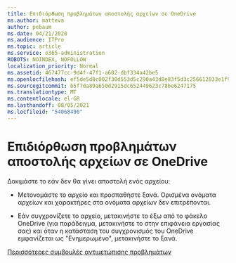 ```yaml
---
title: Επιδιόρθωση προβλημάτων αποστολής αρχείων σε OneDrive
ms.author: matteva
author: pebaum
ms.date: 04/21/2020
ms.audience: ITPro
ms.topic: article
ms.service: o365-administration
ROBOTS: NOINDEX, NOFOLLOW
localization_priority: Normal
ms.assetid: 467477cc-9d4f-47f1-a602-dbf334a42be5
ms.openlocfilehash: ef5de5d8c002f30d553d5c290a43d8e83f5d3c256612833e1f90ca65b6508e09
ms.sourcegitcommit: b5f7da89a650d2915dc652449623c78be6247175
ms.translationtype: MT
ms.contentlocale: el-GR
ms.lasthandoff: 08/05/2021
ms.locfileid: "54068490"
---
```

# <a name="fix-problems-uploading-files-to-onedrive"></a>Επιδιόρθωση προβλημάτων αποστολής αρχείων σε OneDrive

Δοκιμάστε το εάν δεν θα γίνει αποστολή ενός αρχείου:
  
- Μετονομάστε το αρχείο και προσπαθήστε ξανά. Ορισμένα ονόματα αρχείων και χαρακτήρες στα ονόματα αρχείων δεν επιτρέπονται. 
    
- Εάν συγχρονίζετε το αρχείο, μετακινήστε το έξω από το φάκελο OneDrive (για παράδειγμα, μετακινήστε το στην επιφάνεια εργασίας σας) και όταν η κατάσταση του συγχρονισμός του OneDrive εμφανίζεται ως "Ενημερωμένο", μετακινήστε το ξανά. 
    
[Περισσότερες συμβουλές αντιμετώπισης προβλημάτων](https://go.microsoft.com/fwlink/?linkid=873155)
  

